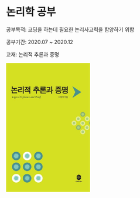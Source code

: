 # 논리학 공부

공부목적: 코딩을 하는데 필요한 논리사고력을 함양하기 위함

공부기간: 2020.07 ~ 2020.12

교재: 논리적 추론과 증명

<img src = "교재사진.jpg" width="229" height="351">
